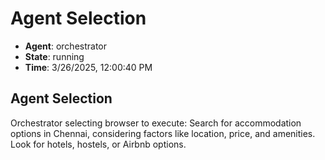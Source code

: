 # Agent Selection

- **Agent**: orchestrator
- **State**: running
- **Time**: 3/26/2025, 12:00:40 PM

## Agent Selection

Orchestrator selecting browser to execute: Search for accommodation options in Chennai, considering factors like location, price, and amenities. Look for hotels, hostels, or Airbnb options.

